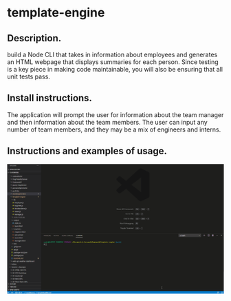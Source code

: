 # template-engine

## Description.
  
  build a Node CLI that takes in information about employees and generates an HTML webpage that displays summaries for each person. Since testing is a key piece in making code maintainable, you will also be ensuring that all unit tests pass.

  ## Install instructions.

   The application will prompt the user for information about the team manager and then information about the team members. The user can input any number of team members, and they may be a mix of engineers and interns.

  ## Instructions and examples of usage.

  ![gif of template engine](templateDemo.gif)